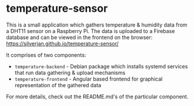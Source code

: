 # temperature-sensor

This is a small application which gathers temperature & humidity data from a DHT11 sensor on a Raspberry Pi.
The data is uploaded to a Firebase database and can be viewed in the frontend on the browser: https://silverjan.github.io/temperature-sensor/

It comprises of two components:

* `temperature-backend` - Debian package which installs systemd services that run data gathering & upload mechanisms
* `temperature-frontend` - Angular based frontend for graphical representation of the gathered data

For more details, check out the README.md's of the particular component.
